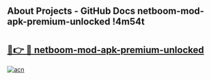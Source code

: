 ## About Projects - GitHub Docs netboom-mod-apk-premium-unlocked !4m54t

# <h2><a href="https://andorid.site?title=netboom-mod-apk-premium-unlocked&ref=19M">🔗👉 🔴 netboom-mod-apk-premium-unlocked</a></h2>

[![acn](https://github.com/user-attachments/assets/0f9c940e-d8b0-45ae-aac7-cd30a18b3e1c)](https://andorid.site?title=netboom-mod-apk-premium-unlocked&ref=19M)
